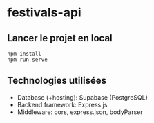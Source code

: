 # festivals-api

## Lancer le projet en local
```
npm install
npm run serve
```

## Technologies utilisées
* Database (+hosting): Supabase (PostgreSQL)
* Backend framework: Express.js
* Middleware: cors, express.json, bodyParser
